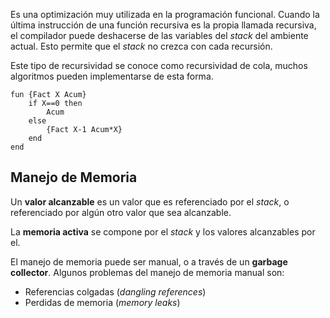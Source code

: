 Es una optimización muy utilizada en la programación funcional. Cuando la última instrucción de una función recursiva es la propia llamada recursiva, el compilador puede deshacerse de las variables del *stack* del ambiente actual. Esto permite que el *stack* no crezca con cada recursión.

Este tipo de recursividad se conoce como recursividad de cola, muchos algoritmos pueden implementarse de esta forma.

```Oz
fun {Fact X Acum}
	if X==0 then 
		Acum
	else
		{Fact X-1 Acum*X}
	end
end
```

## Manejo de Memoria

Un **valor alcanzable** es un valor que es referenciado por el *stack*, o referenciado por algún otro valor que sea alcanzable.

La **memoria activa** se compone por el *stack* y los valores alcanzables por el.

El manejo de memoria puede ser manual, o a través de un **garbage collector**. Algunos problemas del manejo de memoria manual son:

- Referencias colgadas (*dangling references*)
- Perdidas de memoria (*memory leaks*)
